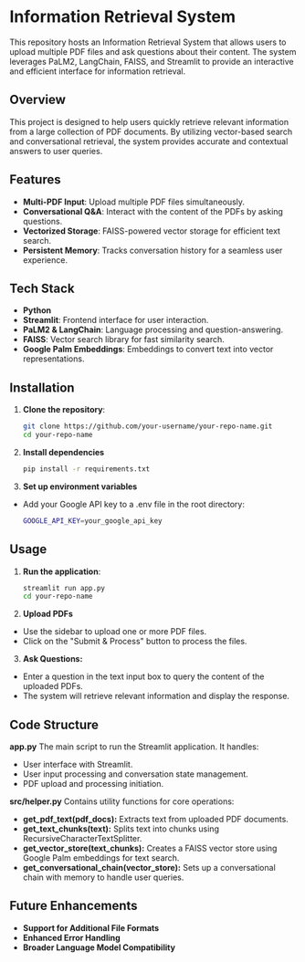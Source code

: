 # Information Retrieval System

This repository hosts an Information Retrieval System that allows users to upload multiple PDF files and ask questions about their content. The system leverages PaLM2, LangChain, FAISS, and Streamlit to provide an interactive and efficient interface for information retrieval.

## Overview

This project is designed to help users quickly retrieve relevant information from a large collection of PDF documents. By utilizing vector-based search and conversational retrieval, the system provides accurate and contextual answers to user queries.

## Features

- **Multi-PDF Input**: Upload multiple PDF files simultaneously.
- **Conversational Q&A**: Interact with the content of the PDFs by asking questions.
- **Vectorized Storage**: FAISS-powered vector storage for efficient text search.
- **Persistent Memory**: Tracks conversation history for a seamless user experience.

## Tech Stack

- **Python**
- **Streamlit**: Frontend interface for user interaction.
- **PaLM2 & LangChain**: Language processing and question-answering.
- **FAISS**: Vector search library for fast similarity search.
- **Google Palm Embeddings**: Embeddings to convert text into vector representations.

## Installation

1. **Clone the repository**:
   ```bash
   git clone https://github.com/your-username/your-repo-name.git
   cd your-repo-name
   ```

2. **Install dependencies**
   ```bash
   pip install -r requirements.txt
   ```

3. **Set up environment variables**
- Add your Google API key to a .env file in the root directory:
   ```bash
   GOOGLE_API_KEY=your_google_api_key
   ```

## Usage

1. **Run the application**:
   ```bash
   streamlit run app.py
   cd your-repo-name
   ```
2. **Upload PDFs**
- Use the sidebar to upload one or more PDF files.
- Click on the "Submit & Process" button to process the files.

3. **Ask Questions:**
- Enter a question in the text input box to query the content of the uploaded PDFs.
- The system will retrieve relevant information and display the response.

## Code Structure

**app.py**
The main script to run the Streamlit application. It handles:
- User interface with Streamlit.
- User input processing and conversation state management.
- PDF upload and processing initiation.

**src/helper.py**
Contains utility functions for core operations:
- **get_pdf_text(pdf_docs):** Extracts text from uploaded PDF documents.
- **get_text_chunks(text):** Splits text into chunks using RecursiveCharacterTextSplitter.
- **get_vector_store(text_chunks):** Creates a FAISS vector store using Google Palm embeddings for text search.
- **get_conversational_chain(vector_store):** Sets up a conversational chain with memory to handle user queries.

## Future Enhancements

- **Support for Additional File Formats**
- **Enhanced Error Handling**
- **Broader Language Model Compatibility**
